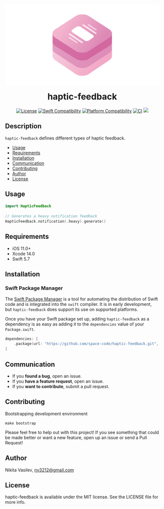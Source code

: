 ![HapticFeedback: Describes various categories of tactile sensations](https://raw.githubusercontent.com/space-code/haptic-feedback/main/Resources/haptic-feedback.png)

<h1 align="center" style="margin-top: 0px;">haptic-feedback</h1>

<p align="center">
<a href="https://github.com/space-code/haptic-feedback/blob/main/LICENSE"><img alt="License" src="https://img.shields.io/github/license/space-code/haptic-feedback?style=flat"></a> 
<a href="https://swiftpackageindex.com/space-code/haptic-feedback"><img alt="Swift Compatibility" src="https://img.shields.io/endpoint?url=https%3A%2F%2Fswiftpackageindex.com%2Fapi%2Fpackages%2Fspace-code%2Fhaptic-feedback%2Fbadge%3Ftype%3Dswift-versions"/></a> 
<a href="https://swiftpackageindex.com/space-code/haptic-feedback"><img alt="Platform Compatibility" src="https://img.shields.io/endpoint?url=https%3A%2F%2Fswiftpackageindex.com%2Fapi%2Fpackages%2Fspace-code%2Fhaptic-feedback%2Fbadge%3Ftype%3Dplatforms"/></a> 
<a href="https://github.com/space-code/haptic-feedback"><img alt="CI" src="https://github.com/space-code/haptic-feedback/actions/workflows/ci.yml/badge.svg?branch=main"></a>
<a href="https://github.com/apple/swift-package-manager" alt="haptic-feedback on Swift Package Manager" title="haptic-feedback on Swift Package Manager"><img src="https://img.shields.io/badge/Swift%20Package%20Manager-compatible-brightgreen.svg" /></a>
</p>

## Description
`haptic-feedback` defines different types of haptic feedback.

- [Usage](#usage)
- [Requirements](#requirements)
- [Installation](#installation)
- [Communication](#communication)
- [Contributing](#contributing)
- [Author](#author)
- [License](#license)

## Usage

```swift
import HapticFeedback

// Generates a heavy notification feedback
HapticFeedback.notification(.heavy).generate()
```

## Requirements
- iOS 11.0+
- Xcode 14.0
- Swift 5.7

## Installation
### Swift Package Manager

The [Swift Package Manager](https://swift.org/package-manager/) is a tool for automating the distribution of Swift code and is integrated into the `swift` compiler. It is in early development, but `haptic-feedback` does support its use on supported platforms.

Once you have your Swift package set up, adding `haptic-feedback` as a dependency is as easy as adding it to the `dependencies` value of your `Package.swift`.

```swift
dependencies: [
    .package(url: "https://github.com/space-code/haptic-feedback.git", .upToNextMajor(from: "1.0.0"))
]
```

## Communication
- If you **found a bug**, open an issue.
- If you **have a feature request**, open an issue.
- If you **want to contribute**, submit a pull request.

## Contributing
Bootstrapping development environment

```
make bootstrap
```

Please feel free to help out with this project! If you see something that could be made better or want a new feature, open up an issue or send a Pull Request!

## Author
Nikita Vasilev, nv3212@gmail.com

## License
haptic-feedback is available under the MIT license. See the LICENSE file for more info.
